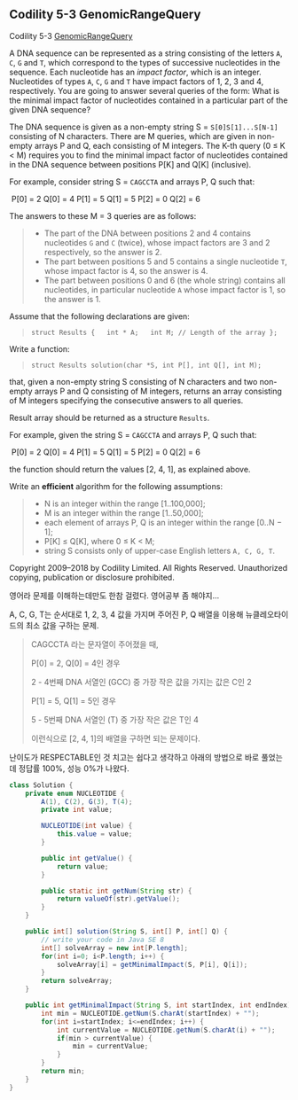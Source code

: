 ##  Codility 5-3 GenomicRangeQuery

Codility 5-3 [GenomicRangeQuery](https://app.codility.com/programmers/lessons/5-prefix_sums/genomic_range_query/)

A DNA sequence can be represented as a string consisting of the letters `A`, `C`, `G` and `T`, which correspond to the types of successive nucleotides in the sequence. Each nucleotide has an *impact factor*, which is an integer. Nucleotides of types `A`, `C`, `G` and `T` have impact factors of 1, 2, 3 and 4, respectively. You are going to answer several queries of the form: What is the minimal impact factor of nucleotides contained in a particular part of the given DNA sequence?

The DNA sequence is given as a non-empty string S = `S[0]S[1]...S[N-1]` consisting of N characters. There are M queries, which are given in non-empty arrays P and Q, each consisting of M integers. The K-th query (0 ≤ K < M) requires you to find the minimal impact factor of nucleotides contained in the DNA sequence between positions P[K] and Q[K] (inclusive).

For example, consider string S = `CAGCCTA` and arrays P, Q such that:

​    P[0] = 2    Q[0] = 4     P[1] = 5    Q[1] = 5     P[2] = 0    Q[2] = 6

The answers to these M = 3 queries are as follows:

> - The part of the DNA between positions 2 and 4 contains nucleotides `G` and `C` (twice), whose impact factors are 3 and 2 respectively, so the answer is 2.
> - The part between positions 5 and 5 contains a single nucleotide `T`, whose impact factor is 4, so the answer is 4.
> - The part between positions 0 and 6 (the whole string) contains all nucleotides, in particular nucleotide `A` whose impact factor is 1, so the answer is 1.

Assume that the following declarations are given:

> ```
> struct Results {   int * A;   int M; // Length of the array };
> ```

Write a function:

> ```
> struct Results solution(char *S, int P[], int Q[], int M);
> ```

that, given a non-empty string S consisting of N characters and two non-empty arrays P and Q consisting of M integers, returns an array consisting of M integers specifying the consecutive answers to all queries.

Result array should be returned as a structure `Results`.

For example, given the string S = `CAGCCTA` and arrays P, Q such that:

​    P[0] = 2    Q[0] = 4     P[1] = 5    Q[1] = 5     P[2] = 0    Q[2] = 6

the function should return the values [2, 4, 1], as explained above.

Write an **efficient** algorithm for the following assumptions:

> - N is an integer within the range [1..100,000];
> - M is an integer within the range [1..50,000];
> - each element of arrays P, Q is an integer within the range [0..N − 1];
> - P[K] ≤ Q[K], where 0 ≤ K < M;
> - string S consists only of upper-case English letters `A, C, G, T`.

Copyright 2009–2018 by Codility Limited. All Rights Reserved. Unauthorized copying, publication or disclosure prohibited.

영어라 문제를 이해하는데만도 한참 걸렸다. 영어공부 좀 해야지...

A, C, G, T는 순서대로 1, 2, 3, 4 값을 가지며 주어진 P, Q 배열을 이용해 뉴클레오타이드의 최소 값을 구하는 문제.

> CAGCCTA 라는 문자열이 주어졌을 때,
>
> P[0] = 2, Q[0] = 4인 경우
>
> 2 - 4번째 DNA 서열인 (GCC) 중 가장 작은 값을 가지는 값은 C인 2
>
> P[1] = 5, Q[1] = 5인 경우
>
> 5 - 5번째 DNA 서열인 (T) 중 가장 작은 값은 T인 4
>
> 이런식으로 [2, 4, 1]의 배열을 구하면 되는 문제이다.

난이도가 RESPECTABLE인 것 치고는 쉽다고 생각하고 아래의 방법으로 바로 풀었는데 정답률 100%, 성능 0%가 나왔다.

```java
class Solution {
    private enum NUCLEOTIDE {
        A(1), C(2), G(3), T(4);
        private int value;

        NUCLEOTIDE(int value) {
            this.value = value;
        }

        public int getValue() {
            return value;
        }

        public static int getNum(String str) {
            return valueOf(str).getValue();
        }
    }

    public int[] solution(String S, int[] P, int[] Q) {
        // write your code in Java SE 8
        int[] solveArray = new int[P.length];
        for(int i=0; i<P.length; i++) {
            solveArray[i] = getMinimalImpact(S, P[i], Q[i]);
        }
        return solveArray;
    }

    public int getMinimalImpact(String S, int startIndex, int endIndex) {
        int min = NUCLEOTIDE.getNum(S.charAt(startIndex) + "");
        for(int i=startIndex; i<=endIndex; i++) {
            int currentValue = NUCLEOTIDE.getNum(S.charAt(i) + "");
            if(min > currentValue) {
                min = currentValue;
            }
        }
        return min;
    }
}
```








